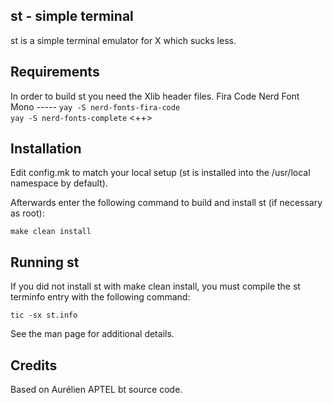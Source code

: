 st - simple terminal
--------------------
st is a simple terminal emulator for X which sucks less.


Requirements
------------
In order to build st you need the Xlib header files.
Fira Code Nerd Font Mono ----- `yay -S nerd-fonts-fira-code`  
`yay -S nerd-fonts-complete` <++>

Installation
------------
Edit config.mk to match your local setup (st is installed into
the /usr/local namespace by default).

Afterwards enter the following command to build and install st (if
necessary as root):

    make clean install


Running st
----------
If you did not install st with make clean install, you must compile
the st terminfo entry with the following command:

    tic -sx st.info

See the man page for additional details.

Credits
-------
Based on Aurélien APTEL <aurelien dot aptel at gmail dot com> bt source code.

